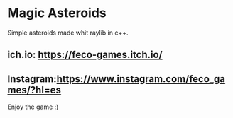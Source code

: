 # Magic Asteroids
Simple asteroids made whit raylib in c++.

## ich.io: https://feco-games.itch.io/
## Instagram:https://www.instagram.com/feco_games/?hl=es

Enjoy the game :) 